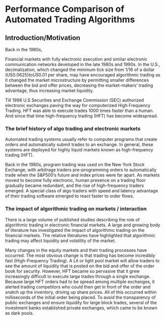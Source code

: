 
# Performance Comparison of Automated Trading Algorithms

## Introduction/Motivation

Back in the 1980s, 

Financial markets with fully electronic execution and similar electronic communication networks developed in the late 1980s and 1990s. In the U.S., decimalization, which changed the minimum tick size from 1/16 of a dollar (US$0.0625) to US$0.01 per share, may have encouraged algorithmic trading as it changed the market microstructure by permitting smaller differences between the bid and offer prices, decreasing the market-makers’ trading advantage, thus increasing market liquidity.

Till 1998 U.S Securities and Exchange Commission (SEC) authorized electronic exchanges paving the way for computerized High Frequency Trading. HFT was able to execute trades 1000 times faster than a human. And since that time high-frequency trading (HFT) has become widespread.

### The brief history of algo trading and electronic markets

Automated trading systems usually refer to computer programs that create orders and automatically submit trades to an exchange. In general, these systems are deployed for highly liquid markets known as high-frequency trading (HFT).

Back in the 1980s, program trading was used on the New York Stock Exchange, with arbitrage traders pre-programming orders to automatically trade when the S&P500’s future and index prices were far apart. As markets moved to become fully electronic, human presence on a trading floor gradually became redundant, and the rise of high-frequency traders emerged. A special class of algo traders with speed and latency advantage of their trading software emerged to react faster to order flows.

### The impact of algorithmic trading on markets / interaction

There is a large volume of published studies describing the role of algorithmic trading in electronic financial markets. A large and growing body of literature has investigated the impact of algorithmic trading on the financial markets. The relative literatures have highlighted that algorithmic trading may affect liquidity and volatility of the market.

Many changes in the equity markets and their trading processes have occurred. The most obvious change is that trading has become incredibly fast (High-Frequency Trading). A Lit or light pool market will allow traders to see the amount of liquidity that is posted on the bid and offer of the order book for security. However, HFT became so pervasive that it grew increasingly difficult to execute large trades through a single exchange. Because large HFT orders had to be spread among multiple exchanges, it alerted trading competitors who could then get in front of the order and snatch up the inventory, driving up share prices. All of this occurred within milliseconds of the initial order being placed. To avoid the transparency of public exchanges and ensure liquidity for large block trades, several of the investment banks established private exchanges, which came to be known as dark pools.
